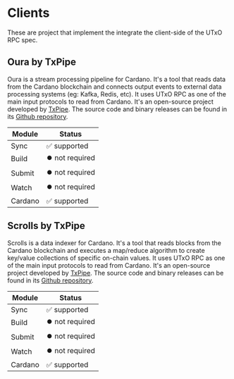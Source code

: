 # Clients

These are project that implement the integrate the client-side of the UTxO RPC spec.

## Oura by TxPipe

Oura is a stream processing pipeline for Cardano. It's a tool that reads data from the Cardano blockchain and connects output events to external data processing systems (eg: Kafka, Redis, etc). It uses UTxO RPC as one of the main input protocols to read from Cardano. It's an open-source project developed by [TxPipe](https://txpipe.io). The source code and binary releases can be found in its [Github repository](https://github.com/txpipe/oura).

| Module  | Status         |
| ------- | -------------- |
| Sync    | ✅ supported    |
| Build   | ⏺️ not required |
| Submit  | ⏺️ not required |
| Watch   | ⏺️ not required |
| Cardano | ✅ supported    |

## Scrolls by TxPipe

Scrolls is a data indexer for Cardano. It's a tool that reads blocks from the Cardano blockchain and executes a map/reduce algorithm to create key/value collections of specific on-chain values. It uses UTxO RPC as one of the main input protocols to read from Cardano. It's an open-source project developed by [TxPipe](https://txpipe.io). The source code and binary releases can be found in its [Github repository](https://github.com/txpipe/scrolls).

| Module  | Status         |
| ------- | -------------- |
| Sync    | ✅ supported    |
| Build   | ⏺️ not required |
| Submit  | ⏺️ not required |
| Watch   | ⏺️ not required |
| Cardano | ✅ supported    |

